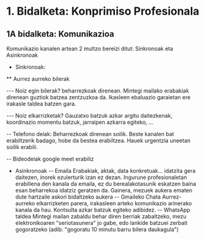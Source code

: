 # 1. Bidalketa: Konprimiso Profesionala

## 1A bidalketa: Komunikazioa

Komunikazio kanalen artean 2 multzo bereizi ditut: Sinkronoak eta Asinkronoak

- Sinkronoak:

** Aurrez aurreko bilerak

--- Noiz egin bilerak? beharrezkoak direnean.
Mintegi mailako erabakiak direnean guztiok batzea zentzuzkoa da. Ikasleen ebaluazio garaietan ere irakasle taldea batzen gara.

--- Noiz elkarrizketak? 
Gauzatxo batzuk azkar argitu daitezkenak, koordinazio momentu batzuk, jarraipen azkarra egiteko, ...

-- Telefono deiak:
Beharrezkoak direnean soilik. Beste kanalen bat erabiltzerik badago, hobe da bestea erabiltzea. Hauek urgentzia uneetan soilik erabili.

-- Bideodeiak google meet erabiliz

- Asinkronoak
-- Emaila
Erabakiak, aktak, data konkretuak... idatzita gera daitezen, inorek ezulerturik izan ez dezan.
Ingurune profesionaletan erabiliena den kanala da emaila, ez du berealakotasunik eskatzen baina esan beharrekoa idatziz geratzen da.
Gainera, mezuek aukera ematen dute hartzaile askori bidaltzeko aukera
-- Gmaileko Chata
Aurrez-aurreko elkarrizketen parera, irakasleen arteko komunikazio arinerako kanala da hau. Kontsulta azkar batzuk egiteko adibidez.
-- WhatsApp taldea
Mintegi mailan zabaldu behar diren berriak zabaltzeko, mezu elektronikoaren "seriotasunera" jo gabe, edo lankide batzuei zerbait gogoratzeko (adib: "gogoratu 10 minutu barru bilera daukagula") 
